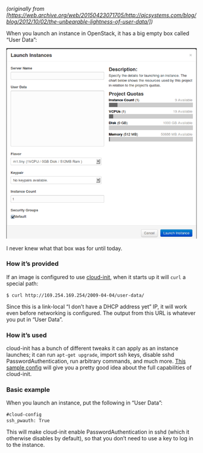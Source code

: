<!--
.. title: The Unbearable Lightness of User-Data
.. slug: unbearable-lightness-of-user-data
.. date: 2012-10-02 12:00:00 UTC-07:00
.. tags: 
.. category: openstack
.. link: 
.. description: 
.. type: text
-->

_(originally from [https://web.archive.org/web/20150423071705/http://ajcsystems.com/blog/blog/2012/10/02/the-unbearable-lightness-of-user-data/])_

When you launch an instance in OpenStack, it has a big empty box called “User Data”:

![image](/images/png_JtasHKS3b.png)

I never knew what that box was for until today.

### How it’s provided

If an image is configured to use [cloud-init](https://web.archive.org/web/20150423071705/https://help.ubuntu.com/community/CloudInit), when it starts up it will `curl` a special path:

``` shell
$ curl http://169.254.169.254/2009-04-04/user-data/
```

Since this is a link-local “I don’t have a DHCP address yet” IP, it will work even before networking is configured. The output from this URL is whatever you put in “User Data”.

### How it’s used

cloud-init has a bunch of different tweaks it can apply as an instance launches; it can run `apt-get upgrade`, import ssh keys, disable sshd PasswordAuthentication, run arbitrary commands, and much more. [This sample config](https://web.archive.org/web/20150423071705/http://xebia-france.googlecode.com/svn/training/xebia-spring-travel/trunk/xebia-spring-travel-amazon-aws/src/main/scripts/cloud-config-sample.txt) will give you a pretty good idea about the full capabilities of cloud-init.

### Basic example

When you launch an instance, put the following in “User Data”:

``` shell
#cloud-config
ssh_pwauth: True
```

This will make cloud-init enable PasswordAuthentication in sshd (which it otherwise disables by default), so that you don’t need to use a key to log in to the instance.
